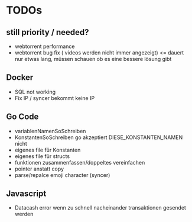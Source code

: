 # TODOs

## still priority / needed?
* webtorrent performance
* webtorrent bug fix ( videos werden nicht immer angezeigt) <= dauert nur etwas lang, müssen schauen ob es eine bessere lösung gibt

## Docker
* SQL not working
* Fix IP / syncer bekommt keine IP

## Go Code
* variablenNamenSoSchreiben
* KonstantenSoSchreiben go akzeptiert DIESE_KONSTANTEN_NAMEN nicht
* eigenes file für Konstanten
* eigenes file für structs
* funktionen zusammenfassen/doppeltes vereinfachen
* pointer anstatt copy
* parse/repalce emoji character (syncer)

## Javascript
* Datacash error wenn zu schnell nacheinander transaktionen gesendet werden
